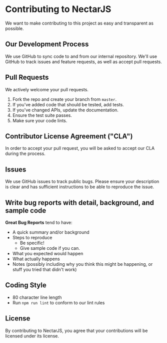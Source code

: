 # Contributing to NectarJS
We want to make contributing to this project as easy and transparent as possible.

## Our Development Process
We use GitHub to sync code to and from our internal repository. We'll use GitHub to track issues and feature requests, as well as accept pull requests.

## Pull Requests
We actively welcome your pull requests.

1. Fork the repo and create your branch from `master`.
2. If you've added code that should be tested, add tests.
3. If you've changed APIs, update the documentation.
4. Ensure the test suite passes.
5. Make sure your code lints.

## Contributor License Agreement ("CLA")
In order to accept your pull request, you will be asked to accept our CLA during the process.

## Issues
We use GitHub issues to track public bugs. Please ensure your description is clear and has sufficient instructions to be able to reproduce the issue.

## Write bug reports with detail, background, and sample code
**Great Bug Reports** tend to have:

- A quick summary and/or background
- Steps to reproduce
  - Be specific!
  - Give sample code if you can.
- What you expected would happen
- What actually happens
- Notes (possibly including why you think this might be happening, or stuff you tried that didn't work)

## Coding Style  
* 80 character line length
* Run `npm run lint` to conform to our lint rules

## License
By contributing to NectarJS, you agree that your contributions will be licensed under its license.

